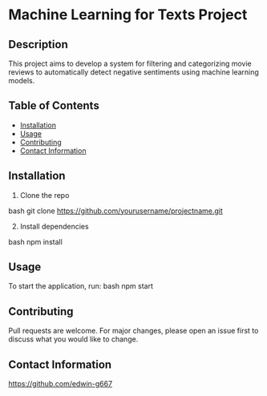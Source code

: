 # Machine Learning for Texts Project

## Description
This project aims to develop a system for filtering and categorizing movie reviews to automatically detect negative sentiments using machine learning models.

## Table of Contents
- [Installation](#installation)
- [Usage](#usage)
- [Contributing](#contributing)
- [Contact Information](#contact-information)
## Installation
1. Clone the repo
   
bash
   git clone https://github.com/yourusername/projectname.git
   
2. Install dependencies
   
bash
   npm install
   
## Usage
To start the application, run:
bash
npm start

## Contributing
Pull requests are welcome. For major changes, please open an issue first to discuss what you would like to change.

## Contact Information
https://github.com/edwin-g667
